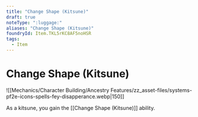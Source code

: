 ```yaml
---
title: "Change Shape (Kitsune)"
draft: true
noteType: ":luggage:"
aliases: "Change Shape (Kitsune)"
foundryId: Item.TKL5rKC8AF5noHSR
tags:
  - Item
---
```


# Change Shape (Kitsune)
![[Mechanics/Character Building/Ancestry Features/zz_asset-files/systems-pf2e-icons-spells-fey-disapperance.webp|150]]

As a kitsune, you gain the [[Change Shape (Kitsune)]] ability.
